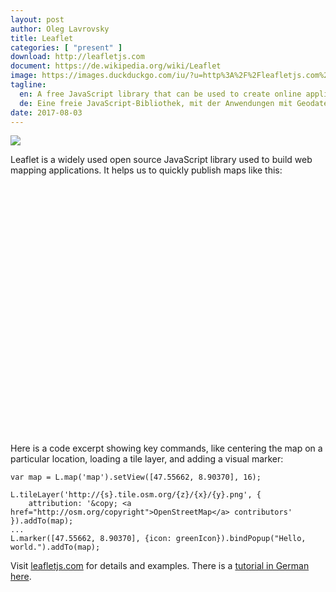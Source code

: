```yaml
---
layout: post
author: Oleg Lavrovsky
title: Leaflet
categories: [ "present" ]
download: http://leafletjs.com
document: https://de.wikipedia.org/wiki/Leaflet
image: https://images.duckduckgo.com/iu/?u=http%3A%2F%2Fleafletjs.com%2Fexamples%2Fcustom-icons%2Fthumbnail.png&f=1
tagline:
  en: A free JavaScript library that can be used to create online applications with geodata.
  de: Eine freie JavaScript-Bibliothek, mit der Anwendungen mit Geodaten online erstellt werden.
date: 2017-08-03
---
```


![](http://leafletjs.com/docs/images/logo.png)

Leaflet is a widely used open source JavaScript library used to build web mapping applications. It helps us to quickly publish maps like this:

<div id="map" style="height:400px"></div><link rel="stylesheet" href="https://unpkg.com/leaflet@1.2.0/dist/leaflet.css"
integrity="sha512-M2wvCLH6DSRazYeZRIm1JnYyh22purTM+FDB5CsyxtQJYeKq83arPe5wgbNmcFXGqiSH2XR8dT/fJISVA1r/zQ=="
crossorigin=""/><script src="https://unpkg.com/leaflet@1.2.0/dist/leaflet.js"
integrity="sha512-lInM/apFSqyy1o6s89K4iQUKg6ppXEgsVxT35HbzUupEVRh2Eu9Wdl4tHj7dZO0s1uvplcYGmt3498TtHq+log=="
crossorigin=""></script>
<script>
	var map = L.map('map').setView([47.55662, 8.90370], 16);

	L.tileLayer('http://{s}.tile.osm.org/{z}/{x}/{y}.png', {
		attribution: '&copy; <a href="http://osm.org/copyright">OpenStreetMap</a> contributors'
	}).addTo(map);

	var LeafIcon = L.Icon.extend({
		options: {
			shadowUrl: 'http://leafletjs.com/examples/custom-icons/leaf-shadow.png',
			iconSize:     [38, 95],
			shadowSize:   [50, 64],
			iconAnchor:   [22, 94],
			shadowAnchor: [4, 62],
			popupAnchor:  [-3, -76]
		}
	});

	var greenIcon = new LeafIcon({iconUrl: 'http://leafletjs.com/examples/custom-icons/leaf-green.png'}),
		redIcon = new LeafIcon({iconUrl: 'http://leafletjs.com/examples/custom-icons/leaf-red.png'}),
		orangeIcon = new LeafIcon({iconUrl: 'http://leafletjs.com/examples/custom-icons/leaf-orange.png'});

	L.marker([47.55662, 8.90370], {icon: greenIcon}).bindPopup("Hello, world.").addTo(map);

</script>

Here is a code excerpt showing key commands, like centering the map on a particular location, loading a tile layer, and adding a visual marker:

```
var map = L.map('map').setView([47.55662, 8.90370], 16);

L.tileLayer('http://{s}.tile.osm.org/{z}/{x}/{y}.png', {
	attribution: '&copy; <a href="http://osm.org/copyright">OpenStreetMap</a> contributors'
}).addTo(map);
...
L.marker([47.55662, 8.90370], {icon: greenIcon}).bindPopup("Hello, world.").addTo(map);
```

Visit [leafletjs.com](http://leafletjs.com) for details and examples. There is a [tutorial in German here](http://leipzig-data.de/Gentri-14/Berichte/Obraczka.pdf).
